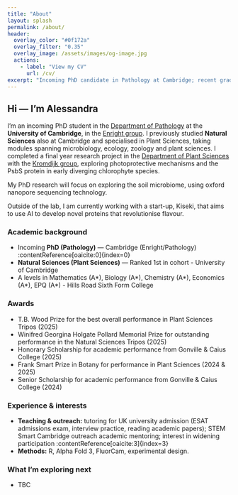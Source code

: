 ```yaml
---
title: "About"
layout: splash
permalink: /about/
header:
  overlay_color: "#0f172a"
  overlay_filter: "0.35"
  overlay_image: /assets/images/og-image.jpg
  actions:
    - label: "View my CV"
      url: /cv/
excerpt: "Incoming PhD candidate in Pathology at Cambridge; recent graduate from the Natural Sciences Tripos at the University of Cambridge, specialising in Plant Sciences and ranking 1st in my cohort."
---
```


## Hi — I’m Alessandra

I’m an incoming PhD student in the [Department of Pathology](https://www.path.cam.ac.uk/) at the **University of Cambridge**, in the [Enright group](https://www.path.cam.ac.uk/research/cellular-and-molecular-pathology-division/enright-group). I previously studied **Natural Sciences** also at Cambridge and specialised in Plant Sciences, taking modules spanning microbiology, ecology, zoology and plant sciences. I completed a final year research project in the [Department of Plant Sciences](https://www.plantsci.cam.ac.uk/) with the [Kromdijk group](https://www.plantsci.cam.ac.uk/research/groups/environmental-plant-physiology), exploring photoprotective mechanisms and the PsbS protein in early diverging chlorophyte species. 

My PhD research will focus on exploring the soil microbiome, using oxford nanopore sequencing technology. 

Outside of the lab, I am currently working with a start-up, Kiseki, that aims to use AI to develop novel proteins that revolutionise flavour. 

### Academic background
- Incoming **PhD (Pathology)** — Cambridge (Enright/Pathology) :contentReference[oaicite:0]{index=0}
- **Natural Sciences (Plant Sciences)** — Ranked 1st in cohort - University of Cambridge
- A levels in Mathematics (A*), Biology (A*), Chemistry (A*), Economics (A*), EPQ (A*) - Hills Road Sixth Form College

### Awards 
- T.B. Wood Prize for the best overall performance in Plant Sciences Tripos (2025)
- Winifred Georgina Holgate Pollard Memorial Prize for outstanding performance in the Natural Sciences Tripos (2025)
- Honorary Scholarship for academic performance from Gonville & Caius College (2025)
- Frank Smart Prize in Botany for performance in Plant Sciences (2024 & 2025)
- Senior Scholarship for academic performance from Gonville & Caius College (2024)

### Experience & interests
- **Teaching & outreach:** tutoring for UK university admission (ESAT admissions exam, interview practice, reading academic papers); STEM Smart Cambridge outreach academic mentoring; interest in widening participation :contentReference[oaicite:3]{index=3}  
- **Methods:** R, Alpha Fold 3, FluorCam, experimental design.  


### What I’m exploring next
- TBC

